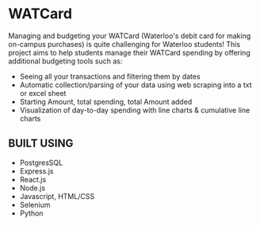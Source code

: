 # WATCard
Managing and budgeting your WATCard (Waterloo's debit card for making on-campus purchases) is quite challenging for Waterloo students! This project aims to help students 
manage their WATCard spending by offering additional budgeting tools such as:
- Seeing all your transactions and filtering them by dates
- Automatic collection/parsing of your data using web scraping into a txt or excel sheet
- Starting Amount, total spending, total Amount added
- Visualization of day-to-day spending with line charts & cumulative line charts

## BUILT USING
- PostgresSQL
- Express.js
- React.js
- Node.js
- Javascript, HTML/CSS
- Selenium
- Python
